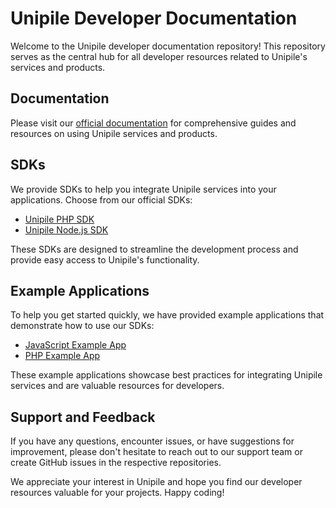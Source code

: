 # Unipile Developer Documentation

Welcome to the Unipile developer documentation repository! This repository serves as the central hub for all developer resources related to Unipile's services and products.

## Documentation

Please visit our [official documentation](https://developer.unipile.com) for comprehensive guides and resources on using Unipile services and products.

## SDKs

We provide SDKs to help you integrate Unipile services into your applications. Choose from our official SDKs:

- [Unipile PHP SDK](https://github.com/unipile/unipile-php-sdk)
- [Unipile Node.js SDK](https://github.com/unipile/unipile-node-sdk)

These SDKs are designed to streamline the development process and provide easy access to Unipile's functionality.

## Example Applications

To help you get started quickly, we have provided example applications that demonstrate how to use our SDKs:

- [JavaScript Example App](https://github.com/unipile/unipile-js-example)
- [PHP Example App](https://github.com/unipile/unipile-php-example)

These example applications showcase best practices for integrating Unipile services and are valuable resources for developers.

## Support and Feedback

If you have any questions, encounter issues, or have suggestions for improvement, please don't hesitate to reach out to our support team or create GitHub issues in the respective repositories.

We appreciate your interest in Unipile and hope you find our developer resources valuable for your projects. Happy coding!
